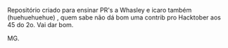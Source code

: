 Repositório criado para ensinar PR's a Whasley e icaro também (huehuehuehue) , quem sabe não dá bom uma contrib pro Hacktober aos 45 do 2o. Vai dar bom.

MG.
